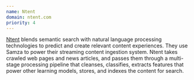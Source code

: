 ```yaml
---
name: Ntent
domain: ntent.com
priority: 4
---
```

<!--
   Licensed to the Apache Software Foundation (ASF) under one or more
   contributor license agreements.  See the NOTICE file distributed with
   this work for additional information regarding copyright ownership.
   The ASF licenses this file to You under the Apache License, Version 2.0
   (the "License"); you may not use this file except in compliance with
   the License.  You may obtain a copy of the License at

       http://www.apache.org/licenses/LICENSE-2.0

   Unless required by applicable law or agreed to in writing, software
   distributed under the License is distributed on an "AS IS" BASIS,
   WITHOUT WARRANTIES OR CONDITIONS OF ANY KIND, either express or implied.
   See the License for the specific language governing permissions and
   limitations under the License.
-->

<a class="external-link" href="http://www.ntent.com" rel="nofollow">Ntent</a> blends semantic search with natural language processing technologies to predict and create relevant content experiences.  They use Samza to power their streaming content ingestion system. Ntent takes crawled web pages and news articles, and passes them through a multi-stage processing pipeline that cleanses, classifies, extracts features that power other learning models, stores, and indexes the content for search.